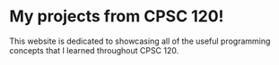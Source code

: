 # My projects from CPSC 120!
This website is dedicated to showcasing all of the useful programming concepts that I learned throughout CPSC 120.
